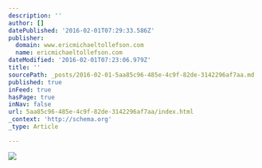 ```yaml
---
description: ''
author: []
datePublished: '2016-02-01T07:29:33.586Z'
publisher:
  domain: www.ericmichaeltollefson.com
  name: ericmichaeltollefson.com
dateModified: '2016-02-01T07:23:06.979Z'
title: ''
sourcePath: _posts/2016-02-01-5aa85c96-485e-4c9f-82de-3142296af7aa.md
published: true
inFeed: true
hasPage: true
inNav: false
url: 5aa85c96-485e-4c9f-82de-3142296af7aa/index.html
_context: 'http://schema.org'
_type: Article

---
```

![](http://static1.squarespace.com/static/53212e68e4b04f88d11b6979/53dc8898e4b0ccb446385c49/55686ca9e4b010e22e52a353/1432906958255/?format=500w)